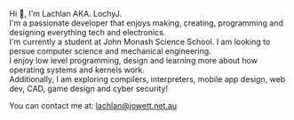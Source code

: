 Hi 👋, I'm Lachlan AKA. LochyJ.\
I'm a passionate developer that enjoys making, creating, programming and designing everything tech and electronics.\
I'm currently a student at John Monash Science School. I am looking to persue computer science and mechanical engineering.\
I enjoy low level programming, design and learning more about how operating systems and kernels work.\
Additionally, I am exploring compilers, interpreters, mobile app design, web dev, CAD, game design and cyber security!

You can contact me at: lachlan@jowett.net.au

